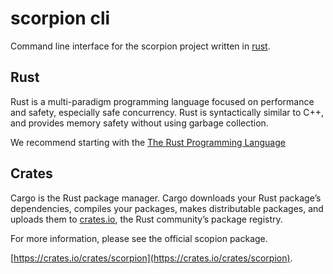 # scorpion cli

Command line interface for the scorpion project written in [rust](https://www.rust-lang.org).

## Rust

Rust is a multi-paradigm programming language focused on performance and safety, especially safe concurrency. Rust is syntactically similar to C++, and provides memory safety without using garbage collection.

We recommend starting with the [The Rust Programming Language](https://doc.rust-lang.org/book/)

## Crates

Cargo is the Rust package manager. Cargo downloads your Rust package’s dependencies, compiles your packages, makes distributable packages, and uploads them to [crates.io](https://crates.io), the Rust community’s package registry.

For more information, please see the official scopion package.

 [https://crates.io/crates/scorpion](https://crates.io/crates/scorpion).
